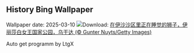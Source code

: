 ## History Bing Wallpaper
Wallpaper date: 2025-03-10
![](https://www.bing.com/th?id=OHR.NappingLion_ZH-CN1214312983_UHD.jpg&w=1000)Download: [在伊沙沙区里正在睡觉的狮子，伊丽莎白女王国家公园，乌干达 (© Gunter Nuyts/Getty Images)](https://www.bing.com/th?id=OHR.NappingLion_ZH-CN1214312983_UHD.jpg)

Auto get programm by LtgX
